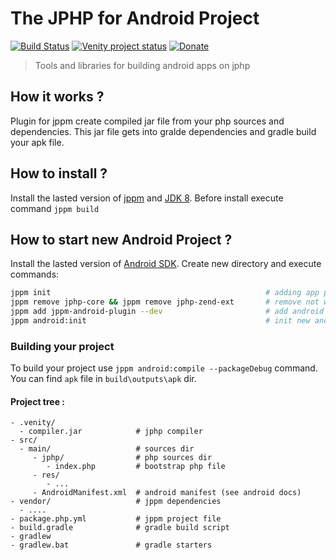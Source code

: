 # The JPHP for Android Project 
[![Build Status](https://travis-ci.org/VenityStudio/jphp-android.svg?branch=dev)](https://travis-ci.org/VenityStudio/jphp-android)
[![Venity project status](https://img.shields.io/badge/Venity-official-blue.svg)](https://vk.com/venity)
[![Donate](https://img.shields.io/static/v1.svg?label=qiwi&message=donate&color=orange)](https://qiwi.com/p/375255244987)
> Tools and libraries for building android apps on jphp

## How it works ?

Plugin for jppm create compiled jar file from your php sources and dependencies. 
This jar file gets into gralde dependencies and gradle build your apk file.

## How to install ?

Install the lasted version of [jppm](https://github.com/jphp-group/jphp/releases) and [JDK 8](https://java.com/ru/download/).
Before install execute command ``jppm build``

## How to start new Android Project ?

Install the lasted version of [Android SDK](https://developer.android.com/studio/#command-tools).
Create new directory and execute commands:

```bash
jppm init                                                # adding app plugin
jppm remove jphp-core && jppm remove jphp-zend-ext       # remove not working dependencies
jppm add jppm-android-plugin --dev                       # add android plugin
jppm android:init                                        # init new android project
```

### Building your project
To build your project use ``jppm android:compile --packageDebug`` command.
You can find ``apk`` file in ``build\outputs\apk`` dir.

#### Project tree : 

```
- .venity/
  - compiler.jar            # jphp compiler
- src/                   
  - main/                   # sources dir
     - jphp/                # php sources dir
        - index.php         # bootstrap php file
     - res/
        - ...           
     - AndroidManifest.xml  # android manifest (see android docs)
- vendor/                   # jppm dependencies
  - ....
- package.php.yml           # jppm project file
- build.gradle              # gradle build script
- gradlew
- gradlew.bat               # gradle starters
```
